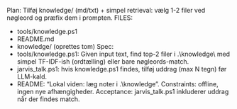 Plan: Tilføj knowledge/ (md/txt) + simpel retrieval: vælg 1-2 filer ved nøgleord og præfix dem i prompten.
FILES:
- tools/knowledge.ps1
- README.md
- knowledge/ (oprettes tom)
Spec:
- tools/knowledge.ps1: Given input text, find top-2 filer i .\knowledge\ med simpel TF-IDF-ish (ordtælling) eller bare nøgleords-match.
- jarvis_talk.ps1: hvis knowledge.ps1 findes, tilføj uddrag (max N tegn) før LLM-kald.
- README: “Lokal viden: læg noter i .\knowledge”.
Constraints: offline, ingen nye afhængigheder.
Acceptance: jarvis_talk.ps1 inkluderer uddrag når der findes match.
